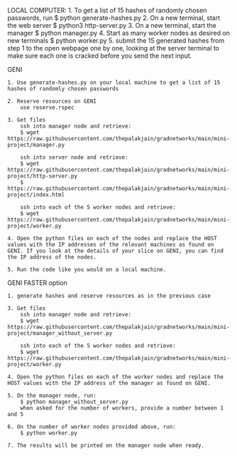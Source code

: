 LOCAL COMPUTER:
	1. To get a list of 15 hashes of randomly chosen passwords, run 
		$ python generate-hashes.py 
	2. On a new terminal, start the web server 
		$ python3 http-server.py
	3. On a new terminal, start the manager
		$ python manager.py
	4. Start as many worker nodes as desired on new terminals
		$ python worker.py
	5. submit the 15 generated hashes from step 1 to the open webpage one by one, looking at the server terminal to make sure each one is cracked before you send the next input.

GENI

	1. Use generate-hashes.py on your local machine to get a list of 15 hashes of randomly chosen passwords

	2. Reserve resources on GENI
		use reserve.rspec

	3. Get files
		ssh into manager node and retrieve:
		$ wget https://raw.githubusercontent.com/thepalakjain/gradnetworks/main/mini-project/manager.py
	
		ssh into server node and retrieve:
		$ wget https://raw.githubusercontent.com/thepalakjain/gradnetworks/main/mini-project/http-server.py
		$ https://raw.githubusercontent.com/thepalakjain/gradnetworks/main/mini-project/index.html

		ssh into each of the 5 worker nodes and retrieve:
		$ wget https://raw.githubusercontent.com/thepalakjain/gradnetworks/main/mini-project/worker.py

	4. Open the python files on each of the nodes and replace the HOST values with the IP addresses of the relevant machines as found on GENI. If you look at the details of your slice on GENI, you can find the IP address of the nodes.

	5. Run the code like you would on a local machine.

GENI FASTER option

	1. generate hashes and reserve resources as in the previous case

	3. Get files
		ssh into manager node and retrieve:
		$ wget https://raw.githubusercontent.com/thepalakjain/gradnetworks/main/mini-project/manager_without_server.py

		ssh into each of the 5 worker nodes and retrieve:
		$ wget https://raw.githubusercontent.com/thepalakjain/gradnetworks/main/mini-project/worker.py

	4. Open the python files on each of the worker nodes and replace the HOST values with the IP address of the manager as found on GENI.

	5. On the manager node, run:
		$ python manager_without_server.py
		when asked for the number of workers, provide a number between 1 and 5

	6. On the number of worker nodes provided above, run:
		$ python worker.py

	7. The results will be printed on the manager node when ready.
